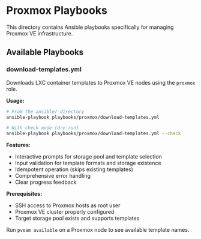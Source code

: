 # Proxmox Playbooks

This directory contains Ansible playbooks specifically for managing Proxmox VE infrastructure.

## Available Playbooks

### download-templates.yml
Downloads LXC container templates to Proxmox VE nodes using the `proxmox` role.

**Usage:**
```bash
# From the ansible/ directory
ansible-playbook playbooks/proxmox/download-templates.yml

# With check mode (dry run)
ansible-playbook playbooks/proxmox/download-templates.yml --check
```

**Features:**
- Interactive prompts for storage pool and template selection
- Input validation for template formats and storage existence
- Idempotent operation (skips existing templates)
- Comprehensive error handling
- Clear progress feedback

**Prerequisites:**
- SSH access to Proxmox hosts as root user
- Proxmox VE cluster properly configured
- Target storage pool exists and supports templates

Run `pveam available` on a Proxmox node to see available template names.